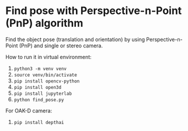 # Find pose with Perspective-n-Point (PnP) algorithm

Find the object pose (translation and orientation) by using Perspective-n-Point (PnP) and single or stereo camera.

How to run it in virtual environment:
1. `python3 -m venv venv`
2. `source venv/bin/activate`
3. `pip install opencv-python`
4. `pip install open3d`
5. `pip install jupyterlab`
6. `python find_pose.py`

For OAK-D camera:
1. `pip install depthai`